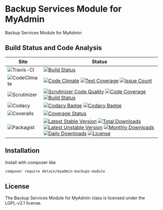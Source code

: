 # Backup Services Module for MyAdmin

Backup Services Module for MyAdmin

## Build Status and Code Analysis

Site          | Status
--------------|---------------------------
![Travis-CI](http://i.is.cc/storage/GYd75qN.png "Travis-CI")     | [![Build Status](https://travis-ci.org/detain/myadmin-backups-module.svg?branch=master)](https://travis-ci.org/detain/myadmin-backups-module)
![CodeClimate](http://i.is.cc/storage/GYlageh.png "CodeClimate")  | [![Code Climate](https://codeclimate.com/github/detain/myadmin-backups-module/badges/gpa.svg)](https://codeclimate.com/github/detain/myadmin-backups-module) [![Test Coverage](https://codeclimate.com/github/detain/myadmin-backups-module/badges/coverage.svg)](https://codeclimate.com/github/detain/myadmin-backups-module/coverage) [![Issue Count](https://codeclimate.com/github/detain/myadmin-backups-module/badges/issue_count.svg)](https://codeclimate.com/github/detain/myadmin-backups-module)
![Scrutinizer](http://i.is.cc/storage/GYeUnux.png "Scrutinizer")   | [![Scrutinizer Code Quality](https://scrutinizer-ci.com/g/myadmin-plugins/backups-module/badges/quality-score.png?b=master)](https://scrutinizer-ci.com/g/myadmin-plugins/backups-module/?branch=master) [![Code Coverage](https://scrutinizer-ci.com/g/myadmin-plugins/backups-module/badges/coverage.png?b=master)](https://scrutinizer-ci.com/g/myadmin-plugins/backups-module/?branch=master) [![Build Status](https://scrutinizer-ci.com/g/myadmin-plugins/backups-module/badges/build.png?b=master)](https://scrutinizer-ci.com/g/myadmin-plugins/backups-module/build-status/master)
![Codacy](http://i.is.cc/storage/GYi66Cx.png "Codacy")        | [![Codacy Badge](https://api.codacy.com/project/badge/Grade/226251fc068f4fd5b4b4ef9a40011d06)](https://www.codacy.com/app/detain/myadmin-backups-module) [![Codacy Badge](https://api.codacy.com/project/badge/Coverage/25fa74eb74c947bf969602fcfe87e349)](https://www.codacy.com/app/detain/myadmin-backups-module?utm_source=github.com&utm_medium=referral&utm_content=detain/myadmin-backups-module&utm_campaign=Badge_Coverage)
![Coveralls](http://i.is.cc/storage/GYjNSim.png "Coveralls")    | [![Coverage Status](https://coveralls.io/repos/github/detain/db_abstraction/badge.svg?branch=master)](https://coveralls.io/github/detain/myadmin-backups-module?branch=master)
![Packagist](http://i.is.cc/storage/GYacBEX.png "Packagist")     | [![Latest Stable Version](https://poser.pugx.org/detain/myadmin-backups-module/version)](https://packagist.org/packages/detain/myadmin-backups-module) [![Total Downloads](https://poser.pugx.org/detain/myadmin-backups-module/downloads)](https://packagist.org/packages/detain/myadmin-backups-module) [![Latest Unstable Version](https://poser.pugx.org/detain/myadmin-backups-module/v/unstable)](//packagist.org/packages/detain/myadmin-backups-module) [![Monthly Downloads](https://poser.pugx.org/detain/myadmin-backups-module/d/monthly)](https://packagist.org/packages/detain/myadmin-backups-module) [![Daily Downloads](https://poser.pugx.org/detain/myadmin-backups-module/d/daily)](https://packagist.org/packages/detain/myadmin-backups-module) [![License](https://poser.pugx.org/detain/myadmin-backups-module/license)](https://packagist.org/packages/detain/myadmin-backups-module)


## Installation

Install with composer like

```sh
composer require detain/myadmin-backups-module
```

## License

The Backup Services Module for MyAdmin class is licensed under the LGPL-v2.1 license.

